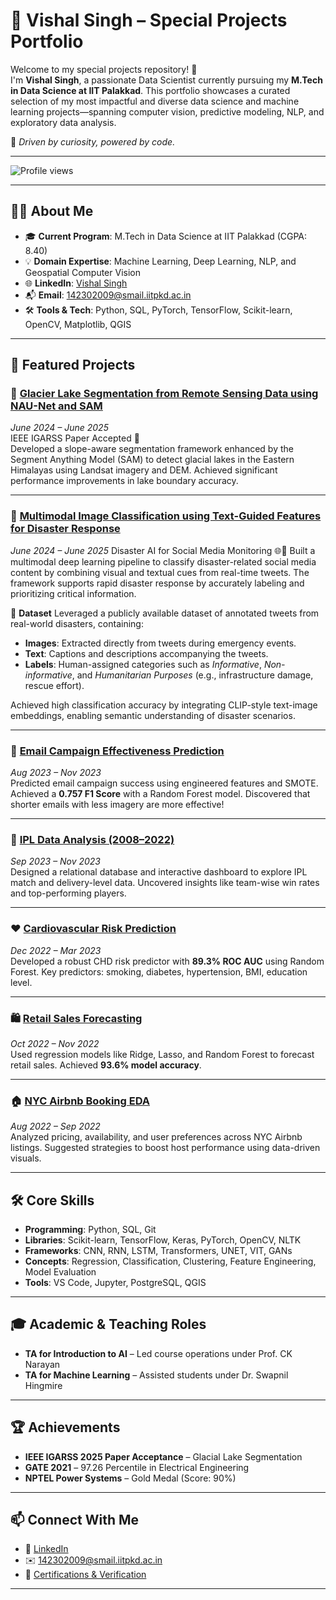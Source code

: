 # 🚀 Vishal Singh – Special Projects Portfolio

Welcome to my special projects repository! 👋  
I'm **Vishal Singh**, a passionate Data Scientist currently pursuing my **M.Tech in Data Science at IIT Palakkad**. This portfolio showcases a curated selection of my most impactful and diverse data science and machine learning projects—spanning computer vision, predictive modeling, NLP, and exploratory data analysis.

📍 *Driven by curiosity, powered by code.*

---
![Profile views](https://komarev.com/ghpvc/?username=vish1007)


---
## 👨‍💻 About Me

- 🎓 **Current Program**: M.Tech in Data Science at IIT Palakkad (CGPA: 8.40)
- 💡 **Domain Expertise**: Machine Learning, Deep Learning, NLP, and Geospatial Computer Vision
- 🌐 **LinkedIn**: [Vishal Singh](https://www.linkedin.com/in/vishal-singh-983821218)
- 📬 **Email**: 142302009@smail.iitpkd.ac.in
- 🛠️ **Tools & Tech**: Python, SQL, PyTorch, TensorFlow, Scikit-learn, OpenCV, Matplotlib, QGIS

---

## 🌟 Featured Projects

### 📌 [Glacier Lake Segmentation from Remote Sensing Data using NAU-Net and SAM](https://github.com/vish1007/GlacialLake-Segmentation-RemoteSensed-NAU-Net-SAM)
*June 2024 – June 2025*  
IEEE IGARSS Paper Accepted 🏅  
Developed a slope-aware segmentation framework enhanced by the Segment Anything Model (SAM) to detect glacial lakes in the Eastern Himalayas using Landsat imagery and DEM. Achieved significant performance improvements in lake boundary accuracy.

---

### 📌 [Multimodal Image Classification using Text-Guided Features for Disaster Response](https://github.com/vish1007/Multimodal-Image-Classification-using-Text-Guided-Features-for-Disaster-Response)

*June 2024 – June 2025*
Disaster AI for Social Media Monitoring 🌐📱
Built a multimodal deep learning pipeline to classify disaster-related social media content by combining visual and textual cues from real-time tweets. The framework supports rapid disaster response by accurately labeling and prioritizing critical information.

📁 **Dataset**
Leveraged a publicly available dataset of annotated tweets from real-world disasters, containing:

* **Images**: Extracted directly from tweets during emergency events.
* **Text**: Captions and descriptions accompanying the tweets.
* **Labels**: Human-assigned categories such as *Informative*, *Non-informative*, and *Humanitarian Purposes* (e.g., infrastructure damage, rescue effort).

Achieved high classification accuracy by integrating CLIP-style text-image embeddings, enabling semantic understanding of disaster scenarios.

---

### 📧 [Email Campaign Effectiveness Prediction](https://github.com/vish1007/Email-Campaign-Effectiveness-Prediction)
*Aug 2023 – Nov 2023*  
Predicted email campaign success using engineered features and SMOTE. Achieved a **0.757 F1 Score** with a Random Forest model. Discovered that shorter emails with less imagery are more effective!

---

### 🏏 [IPL Data Analysis (2008–2022)](https://github.com/vish1007/IPL-Data-Analysis-2008-2022)
*Sep 2023 – Nov 2023*  
Designed a relational database and interactive dashboard to explore IPL match and delivery-level data. Uncovered insights like team-wise win rates and top-performing players.

---

### ❤️ [Cardiovascular Risk Prediction](https://github.com/vish1007/Cardiovascular-Risk-Prediction-)
*Dec 2022 – Mar 2023*  
Developed a robust CHD risk predictor with **89.3% ROC AUC** using Random Forest. Key predictors: smoking, diabetes, hypertension, BMI, education level.

---

### 🛍️ [Retail Sales Forecasting](https://github.com/vish1007/Rossmann-Retail-Sales-Prediction/blob/main/Rossman_Retail_Sales_Prediction.ipynb)
*Oct 2022 – Nov 2022*  
Used regression models like Ridge, Lasso, and Random Forest to forecast retail sales. Achieved **93.6% model accuracy**.

---

### 🏠 [NYC Airbnb Booking EDA](https://github.com/vish1007/NYC-E.D.A-on-Airbnb-Booking-Analysis)
*Aug 2022 – Sep 2022*  
Analyzed pricing, availability, and user preferences across NYC Airbnb listings. Suggested strategies to boost host performance using data-driven visuals.

---

## 🛠️ Core Skills

- **Programming**: Python, SQL, Git
- **Libraries**: Scikit-learn, TensorFlow, Keras, PyTorch, OpenCV, NLTK
- **Frameworks**: CNN, RNN, LSTM, Transformers, UNET, VIT, GANs
- **Concepts**: Regression, Classification, Clustering, Feature Engineering, Model Evaluation
- **Tools**: VS Code, Jupyter, PostgreSQL, QGIS

---

## 🎓 Academic & Teaching Roles

- **TA for Introduction to AI** – Led course operations under Prof. CK Narayan
- **TA for Machine Learning** – Assisted students under Dr. Swapnil Hingmire

---

## 🏆 Achievements

- **IEEE IGARSS 2025 Paper Acceptance** – Glacial Lake Segmentation
- **GATE 2021** – 97.26 Percentile in Electrical Engineering
- **NPTEL Power Systems** – Gold Medal (Score: 90%)

---

## 📫 Connect With Me

- 🔗 [LinkedIn](https://www.linkedin.com/in/vishal-singh-983821218)
- ✉️ 142302009@smail.iitpkd.ac.in
- 💼 [Certifications & Verification](https://certificates.almabetter.com/en/verify/99662061862091?ref=email)

---
